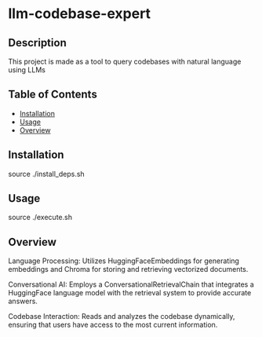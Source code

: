 # llm-codebase-expert
## Description
This project is made as a tool to query codebases with natural language using LLMs

## Table of Contents

- [Installation](#installation)
- [Usage](#usage)
- [Overview](#overview)

## Installation

source ./install_deps.sh

## Usage

source ./execute.sh

## Overview

Language Processing: Utilizes HuggingFaceEmbeddings for generating embeddings and Chroma for storing and retrieving vectorized documents.

Conversational AI: Employs a ConversationalRetrievalChain that integrates a HuggingFace language model with the retrieval system to provide accurate answers.

Codebase Interaction: Reads and analyzes the codebase dynamically, ensuring that users have access to the most current information.

